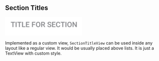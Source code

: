 ## Section Titles

<p align="left">
   <img width="50%" src="../../../../../../../../doc/images/sections/section_title.png" />
</p>

Implemented as a custom view, `SectionTitleView` can be used inside any layout like a regular view. It would be usually placed above lists. It is just a TextView with custom style.
